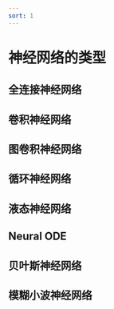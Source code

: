 ```yaml
---
sort: 1
---
```


# 神经网络的类型

## 全连接神经网络

## 卷积神经网络

## 图卷积神经网络

## 循环神经网络

## 液态神经网络

## Neural ODE

## 贝叶斯神经网络

## 模糊小波神经网络